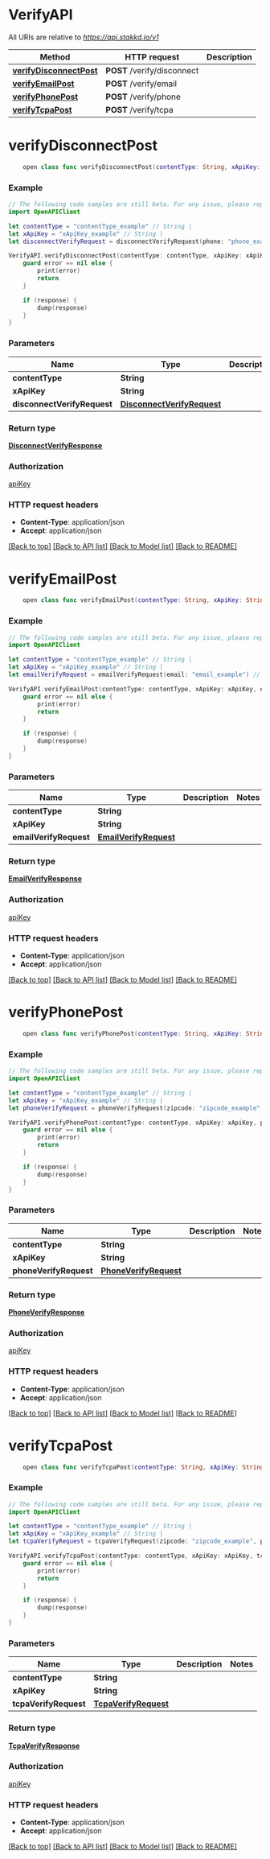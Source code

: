 # VerifyAPI

All URIs are relative to *https://api.stakkd.io/v1*

Method | HTTP request | Description
------------- | ------------- | -------------
[**verifyDisconnectPost**](VerifyAPI.md#verifydisconnectpost) | **POST** /verify/disconnect | 
[**verifyEmailPost**](VerifyAPI.md#verifyemailpost) | **POST** /verify/email | 
[**verifyPhonePost**](VerifyAPI.md#verifyphonepost) | **POST** /verify/phone | 
[**verifyTcpaPost**](VerifyAPI.md#verifytcpapost) | **POST** /verify/tcpa | 


# **verifyDisconnectPost**
```swift
    open class func verifyDisconnectPost(contentType: String, xApiKey: String, disconnectVerifyRequest: DisconnectVerifyRequest, completion: @escaping (_ data: DisconnectVerifyResponse?, _ error: Error?) -> Void)
```



### Example
```swift
// The following code samples are still beta. For any issue, please report via http://github.com/OpenAPITools/openapi-generator/issues/new
import OpenAPIClient

let contentType = "contentType_example" // String | 
let xApiKey = "xApiKey_example" // String | 
let disconnectVerifyRequest = disconnectVerifyRequest(phone: "phone_example") // DisconnectVerifyRequest | 

VerifyAPI.verifyDisconnectPost(contentType: contentType, xApiKey: xApiKey, disconnectVerifyRequest: disconnectVerifyRequest) { (response, error) in
    guard error == nil else {
        print(error)
        return
    }

    if (response) {
        dump(response)
    }
}
```

### Parameters

Name | Type | Description  | Notes
------------- | ------------- | ------------- | -------------
 **contentType** | **String** |  | 
 **xApiKey** | **String** |  | 
 **disconnectVerifyRequest** | [**DisconnectVerifyRequest**](DisconnectVerifyRequest.md) |  | 

### Return type

[**DisconnectVerifyResponse**](DisconnectVerifyResponse.md)

### Authorization

[apiKey](../README.md#apiKey)

### HTTP request headers

 - **Content-Type**: application/json
 - **Accept**: application/json

[[Back to top]](#) [[Back to API list]](../README.md#documentation-for-api-endpoints) [[Back to Model list]](../README.md#documentation-for-models) [[Back to README]](../README.md)

# **verifyEmailPost**
```swift
    open class func verifyEmailPost(contentType: String, xApiKey: String, emailVerifyRequest: EmailVerifyRequest, completion: @escaping (_ data: EmailVerifyResponse?, _ error: Error?) -> Void)
```



### Example
```swift
// The following code samples are still beta. For any issue, please report via http://github.com/OpenAPITools/openapi-generator/issues/new
import OpenAPIClient

let contentType = "contentType_example" // String | 
let xApiKey = "xApiKey_example" // String | 
let emailVerifyRequest = emailVerifyRequest(email: "email_example") // EmailVerifyRequest | 

VerifyAPI.verifyEmailPost(contentType: contentType, xApiKey: xApiKey, emailVerifyRequest: emailVerifyRequest) { (response, error) in
    guard error == nil else {
        print(error)
        return
    }

    if (response) {
        dump(response)
    }
}
```

### Parameters

Name | Type | Description  | Notes
------------- | ------------- | ------------- | -------------
 **contentType** | **String** |  | 
 **xApiKey** | **String** |  | 
 **emailVerifyRequest** | [**EmailVerifyRequest**](EmailVerifyRequest.md) |  | 

### Return type

[**EmailVerifyResponse**](EmailVerifyResponse.md)

### Authorization

[apiKey](../README.md#apiKey)

### HTTP request headers

 - **Content-Type**: application/json
 - **Accept**: application/json

[[Back to top]](#) [[Back to API list]](../README.md#documentation-for-api-endpoints) [[Back to Model list]](../README.md#documentation-for-models) [[Back to README]](../README.md)

# **verifyPhonePost**
```swift
    open class func verifyPhonePost(contentType: String, xApiKey: String, phoneVerifyRequest: PhoneVerifyRequest, completion: @escaping (_ data: PhoneVerifyResponse?, _ error: Error?) -> Void)
```



### Example
```swift
// The following code samples are still beta. For any issue, please report via http://github.com/OpenAPITools/openapi-generator/issues/new
import OpenAPIClient

let contentType = "contentType_example" // String | 
let xApiKey = "xApiKey_example" // String | 
let phoneVerifyRequest = phoneVerifyRequest(zipcode: "zipcode_example", city: "city_example", phone: "phone_example", address1: "address1_example", address2: "address2_example", lastName: "lastName_example", state: "state_example", firstName: "firstName_example") // PhoneVerifyRequest | 

VerifyAPI.verifyPhonePost(contentType: contentType, xApiKey: xApiKey, phoneVerifyRequest: phoneVerifyRequest) { (response, error) in
    guard error == nil else {
        print(error)
        return
    }

    if (response) {
        dump(response)
    }
}
```

### Parameters

Name | Type | Description  | Notes
------------- | ------------- | ------------- | -------------
 **contentType** | **String** |  | 
 **xApiKey** | **String** |  | 
 **phoneVerifyRequest** | [**PhoneVerifyRequest**](PhoneVerifyRequest.md) |  | 

### Return type

[**PhoneVerifyResponse**](PhoneVerifyResponse.md)

### Authorization

[apiKey](../README.md#apiKey)

### HTTP request headers

 - **Content-Type**: application/json
 - **Accept**: application/json

[[Back to top]](#) [[Back to API list]](../README.md#documentation-for-api-endpoints) [[Back to Model list]](../README.md#documentation-for-models) [[Back to README]](../README.md)

# **verifyTcpaPost**
```swift
    open class func verifyTcpaPost(contentType: String, xApiKey: String, tcpaVerifyRequest: TcpaVerifyRequest, completion: @escaping (_ data: TcpaVerifyResponse?, _ error: Error?) -> Void)
```



### Example
```swift
// The following code samples are still beta. For any issue, please report via http://github.com/OpenAPITools/openapi-generator/issues/new
import OpenAPIClient

let contentType = "contentType_example" // String | 
let xApiKey = "xApiKey_example" // String | 
let tcpaVerifyRequest = tcpaVerifyRequest(zipcode: "zipcode_example", phone: "phone_example", city: "city_example", address1: "address1_example", address2: "address2_example", lastName: "lastName_example", state: "state_example", firstName: "firstName_example") // TcpaVerifyRequest | 

VerifyAPI.verifyTcpaPost(contentType: contentType, xApiKey: xApiKey, tcpaVerifyRequest: tcpaVerifyRequest) { (response, error) in
    guard error == nil else {
        print(error)
        return
    }

    if (response) {
        dump(response)
    }
}
```

### Parameters

Name | Type | Description  | Notes
------------- | ------------- | ------------- | -------------
 **contentType** | **String** |  | 
 **xApiKey** | **String** |  | 
 **tcpaVerifyRequest** | [**TcpaVerifyRequest**](TcpaVerifyRequest.md) |  | 

### Return type

[**TcpaVerifyResponse**](TcpaVerifyResponse.md)

### Authorization

[apiKey](../README.md#apiKey)

### HTTP request headers

 - **Content-Type**: application/json
 - **Accept**: application/json

[[Back to top]](#) [[Back to API list]](../README.md#documentation-for-api-endpoints) [[Back to Model list]](../README.md#documentation-for-models) [[Back to README]](../README.md)

